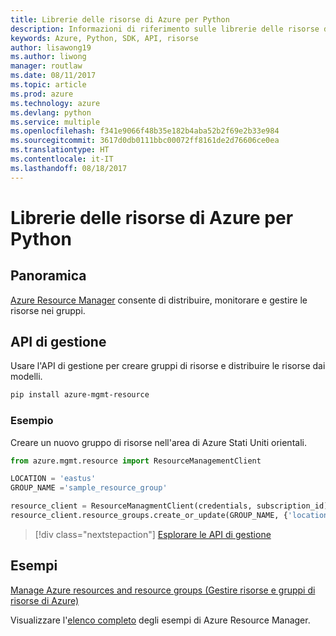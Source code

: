 ```yaml
---
title: Librerie delle risorse di Azure per Python
description: Informazioni di riferimento sulle librerie delle risorse di Azure per Python
keywords: Azure, Python, SDK, API, risorse
author: lisawong19
ms.author: liwong
manager: routlaw
ms.date: 08/11/2017
ms.topic: article
ms.prod: azure
ms.technology: azure
ms.devlang: python
ms.service: multiple
ms.openlocfilehash: f341e9066f48b35e182b4aba52b2f69e2b33e984
ms.sourcegitcommit: 3617d0db0111bbc00072ff8161de2d76606ce0ea
ms.translationtype: HT
ms.contentlocale: it-IT
ms.lasthandoff: 08/18/2017
---
```

# <a name="azure-resources-libraries-for-python"></a>Librerie delle risorse di Azure per Python

## <a name="overview"></a>Panoramica 
[Azure Resource Manager](https://docs.microsoft.com/en-us/azure/azure-resource-manager/resource-group-overview) consente di distribuire, monitorare e gestire le risorse nei gruppi.

## <a name="management-api"></a>API di gestione
Usare l'API di gestione per creare gruppi di risorse e distribuire le risorse dai modelli.

```bash
pip install azure-mgmt-resource
```
### <a name="example"></a>Esempio 
Creare un nuovo gruppo di risorse nell'area di Azure Stati Uniti orientali.

```python
from azure.mgmt.resource import ResourceManagementClient

LOCATION = 'eastus'
GROUP_NAME ='sample_resource_group'

resource_client = ResourceManagmentClient(credentials, subscription_id)
resource_client.resource_groups.create_or_update(GROUP_NAME, {'location': LOCATION})
```

> [!div class="nextstepaction"]
> [Esplorare le API di gestione](/python/api/overview/azure/resources/managementlibrary)

## <a name="samples"></a>Esempi
[Manage Azure resources and resource groups (Gestire risorse e gruppi di risorse di Azure)](https://github.com/Azure-Samples/resource-manager-python-resources-and-groups)

Visualizzare l'[elenco completo](https://azure.microsoft.com/resources/samples/?platform=python&term=resource) degli esempi di Azure Resource Manager.
